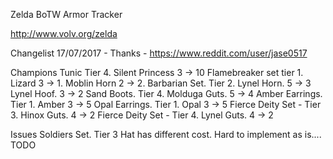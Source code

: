 Zelda BoTW Armor Tracker

http://www.volv.org/zelda

Changelist 17/07/2017 - Thanks - https://www.reddit.com/user/jase0517

Champions Tunic Tier 4. Silent Princess 3 -> 10
Flamebreaker set tier 1. Lizard 3 -> 1. Moblin Horn 2 -> 2.
Barbarian Set. Tier 2. Lynel Horn. 5 -> 3 Lynel Hoof. 3 -> 2
Sand Boots. Tier 4. Molduga Guts. 5 -> 4
Amber Earrings. Tier 1. Amber 3 -> 5
Opal Earrings. Tier 1. Opal 3 -> 5
Fierce Deity Set - Tier 3. Hinox Guts. 4 -> 2
Fierce Deity Set - Tier 4. Lynel Guts. 4 -> 2

Issues
Soldiers Set. Tier 3 Hat has different cost. Hard to implement as is.... TODO